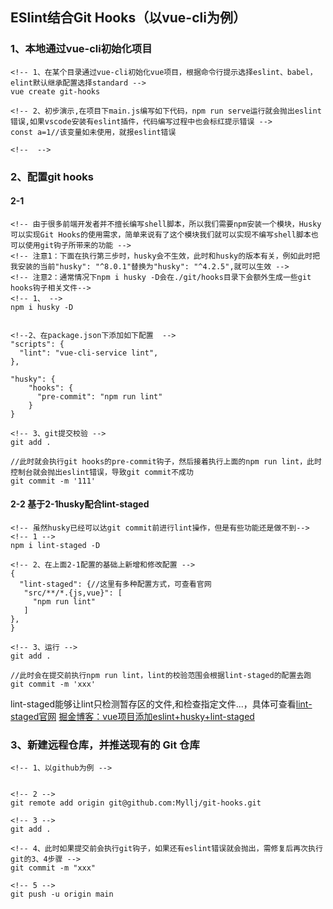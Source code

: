 ## ESlint结合Git Hooks（以vue-cli为例）

### 1、本地通过vue-cli初始化项目
```
<!-- 1、在某个目录通过vue-cli初始化vue项目，根据命令行提示选择eslint、babel，elint默认继承配置选择standard -->
vue create git-hooks

<!-- 2、初步演示,在项目下main.js编写如下代码，npm run serve运行就会抛出eslint错误,如果vscode安装有eslint插件，代码编写过程中也会标红提示错误 -->
const a=1//该变量如未使用，就报eslint错误

<!--  -->

```

### 2、配置git hooks
#### 2-1
```
<!-- 由于很多前端开发者并不擅长编写shell脚本，所以我们需要npm安装一个模块，Husky可以实现Git Hooks的使用需求，简单来说有了这个模块我们就可以实现不编写shell脚本也可以使用git钩子所带来的功能 -->
<!-- 注意1：下面在执行第三步时，husky会不生效，此时和husky的版本有关，例如此时把我安装的当前"husky": "^8.0.1"替换为"husky": "^4.2.5",就可以生效 -->
<!-- 注意2：通常情况下npm i husky -D会在./git/hooks目录下会额外生成一些git hooks钩子相关文件-->
<!-- 1、 -->
npm i husky -D


<!--2、在package.json下添加如下配置  -->
"scripts": {
  "lint": "vue-cli-service lint",
},

"husky": {
    "hooks": {
      "pre-commit": "npm run lint"
    }
}

<!-- 3、git提交校验 -->
git add .

//此时就会执行git hooks的pre-commit钩子，然后接着执行上面的npm run lint，此时控制台就会抛出eslint错误，导致git commit不成功
git commit -m '111'

```

#### 2-2 基于2-1husky配合lint-staged
```
<!-- 虽然husky已经可以达git commit前进行lint操作，但是有些功能还是做不到-->
<!-- 1 -->
npm i lint-staged -D

<!-- 2、在上面2-1配置的基础上新增和修改配置 -->
{
  "lint-staged": {//这里有多种配置方式，可查看官网
   "src/**/*.{js,vue}": [
     "npm run lint"
   ]
},
}

<!-- 3、运行 -->
git add .

//此时会在提交前执行npm run lint，lint的校验范围会根据lint-staged的配置去跑
git commit -m 'xxx'
```
lint-staged能够让lint只检测暂存区的文件,和检查指定文件...，具体可查看[lint-staged官网](https://www.npmjs.com/package/lint-staged)  [掘金博客：vue项目添加eslint+husky+lint-staged](https://juejin.cn/post/6877874860597444616#heading-3)



### 3、新建远程仓库，并推送现有的 Git 仓库

```
<!-- 1、以github为例 -->


<!-- 2 -->
git remote add origin git@github.com:Myllj/git-hooks.git

<!-- 3 -->
git add .

<!-- 4、此时如果提交前会执行git钩子，如果还有eslint错误就会抛出，需修复后再次执行git的3、4步骤 -->
git commit -m "xxx"

<!-- 5 -->
git push -u origin main
```
